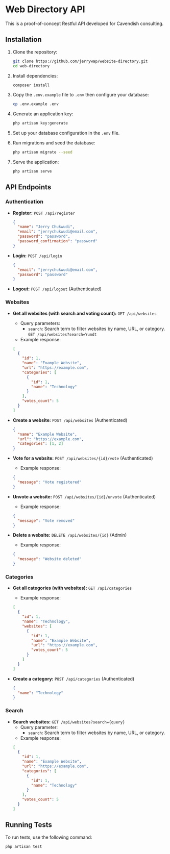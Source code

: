 # Web Directory API

This is a proof-of-concept Restful API developed for Cavendish consulting.

## Installation

1. Clone the repository:
    ```bash
    git clone https://github.com/jerrywap/website-directory.git
    cd web-directory
    ```

2. Install dependencies:
    ```bash
    composer install
    ```

3. Copy the `.env.example` file to `.env` then configure your database:
    ```bash
    cp .env.example .env
    ```

4. Generate an application key:
    ```bash
    php artisan key:generate
    ```

5. Set up your database configuration in the `.env` file.

6. Run migrations and seed the database:
    ```bash
    php artisan migrate --seed
    ```

7. Serve the application:
    ```bash
    php artisan serve
    ```

## API Endpoints

### Authentication

- **Register:** `POST /api/register`
    ```json
    {
      "name": "Jerry Chukwudi",
      "email": "jerrychukwudi@email.com",
      "password": "password",
      "password_confirmation": "password"
    }
    ```

- **Login:** `POST /api/login`
    ```json
    {
      "email": "jerrychukwudi@email.com",
      "password": "password"
    }
    ```

- **Logout:** `POST /api/logout` (Authenticated)

### Websites

- **Get all websites (with search and voting count):** `GET /api/websites`
    - Query parameters:
        - `search`: Search term to filter websites by name, URL, or category. `GET /api/websites?search=Yundt`
    - Example response:
    ```json
    [
      {
        "id": 1,
        "name": "Example Website",
        "url": "https://example.com",
        "categories": [
          {
            "id": 1,
            "name": "Technology"
          }
        ],
        "votes_count": 5
      }
    ]
    ```

- **Create a website:** `POST /api/websites` (Authenticated)
    ```json
    {
      "name": "Example Website",
      "url": "https://example.com",
      "categories": [1, 2]
    }
    ```

- **Vote for a website:** `POST /api/websites/{id}/vote` (Authenticated)
    - Example response:
    ```json
    {
      "message": "Vote registered"
    }
    ```

- **Unvote a website:** `POST /api/websites/{id}/unvote` (Authenticated)
    - Example response:
    ```json
    {
      "message": "Vote removed"
    }
    ```

- **Delete a website:** `DELETE /api/websites/{id}` (Admin)
    - Example response:
    ```json
    {
      "message": "Website deleted"
    }
    ```

### Categories

- **Get all categories (with websites):** `GET /api/categories`
    - Example response:
    ```json
    [
      {
        "id": 1,
        "name": "Technology",
        "websites": [
          {
            "id": 1,
            "name": "Example Website",
            "url": "https://example.com",
            "votes_count": 5
          }
        ]
      }
    ]
    ```

- **Create a category:** `POST /api/categories` (Authenticated)
    ```json
    {
      "name": "Technology"
    }
    ```

### Search

- **Search websites:** `GET /api/websites?search={query}`
    - Query parameter:
        - `search`: Search term to filter websites by name, URL, or category.
    - Example response:
    ```json
    [
      {
        "id": 1,
        "name": "Example Website",
        "url": "https://example.com",
        "categories": [
          {
            "id": 1,
            "name": "Technology"
          }
        ],
        "votes_count": 5
      }
    ]
    ```

## Running Tests

To run tests, use the following command:
```bash
php artisan test
